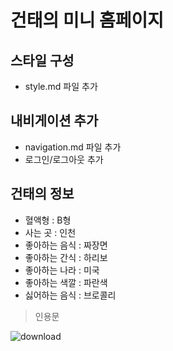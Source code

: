 # 건태의 미니 홈페이지

## 스타일 구성

- style.md 파일 추가

## 내비게이션 추가

- navigation.md 파일 추가
- 로그인/로그아웃 추가

## 건태의 정보

- 혈액형 : B형
- 사는 곳 : 인천
- 좋아하는 음식 : 짜장면
- 좋아하는 간식 : 하리보
- 좋아하는 나라 : 미국
- 좋아하는 색깔 : 파란색
- 싫어하는 음식 : 브로콜리

> 인용문

![download](https://github.com/user-attachments/assets/150b191c-04ea-4fff-a43e-eb9fec247b63)

